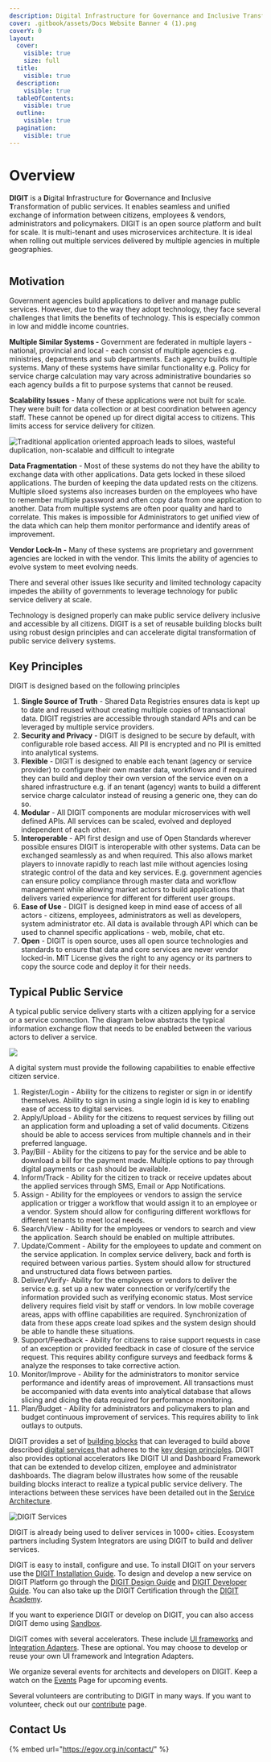 ```yaml
---
description: Digital Infrastructure for Governance and Inclusive Transformation
cover: .gitbook/assets/Docs Website Banner 4 (1).png
coverY: 0
layout:
  cover:
    visible: true
    size: full
  title:
    visible: true
  description:
    visible: true
  tableOfContents:
    visible: true
  outline:
    visible: true
  pagination:
    visible: true
---
```


# Overview

**DIGIT** is a **D**igital **I**nfrastructure for **G**overnance and **I**nclusive **T**ransformation of public services. It enables seamless and unified exchange of information between citizens, employees & vendors, administrators and policymakers. DIGIT is an open source platform and built for scale. It is multi-tenant and uses microservices architecture. It is ideal when rolling out multiple services delivered by multiple agencies in multiple geographies.&#x20;

<div align="left">

<img src=".gitbook/assets/image (253).png" alt="">

</div>

## Motivation

Government agencies build applications to deliver and manage public services. However, due to the way they adopt technology, they face several challenges that limits the benefits of technology. This is especially common in low and middle income countries.

**Multiple Similar Systems -** Government are federated in multiple layers - national, provincial and local - each consist of multiple agencies e.g. ministries, departments and sub departments. Each agency builds multiple systems. Many of these systems have similar functionality e.g. Policy for service charge calculation may vary across administrative boundaries so each agency builds a fit to purpose systems that cannot be reused.&#x20;

**Scalability Issues** - Many of these applications were not built for scale. They were built for data collection or at best coordination between agency staff. These cannot be opened up for direct digital access to citizens. This limits access for service delivery for citizen.

<div align="left">

<img src=".gitbook/assets/image (192).png" alt="Traditional application oriented approach leads to siloes, wasteful duplication, non-scalable and difficult to integrate">

</div>

**Data Fragmentation** - Most of these systems do not they have the ability to exchange data with other applications. Data gets locked in these siloed applications. The burden of keeping the data updated rests on the citizens. Multiple siloed systems also increases burden on the employees who have to remember multiple password and often copy data from one application to another. Data from multiple systems are often poor quality and hard to correlate. This makes is impossible for Administrators to get unified view of the data which can help them monitor performance and identify areas of improvement.&#x20;

**Vendor Lock-In -** Many of these systems are proprietary and government agencies are locked in with the vendor. This limits the ability of agencies to evolve system to meet evolving needs.

There and several other issues like security and limited technology capacity impedes the ability of governments to leverage technology for public service delivery at scale.

Technology is designed properly can make public service delivery inclusive and accessible by all citizens. DIGIT is a set of reusable building blocks built using robust design principles and can accelerate digital transformation of public service delivery systems.&#x20;

## Key Principles

DIGIT is designed based on the following principles&#x20;

1. **Single Source of Truth** - Shared Data Registries ensures data is kept up to date and reused without creating multiple copies of transactional data. DIGIT registries are accessible through standard APIs and can be leveraged by multiple service providers.&#x20;
2. **Security and Privacy** - DIGIT is designed to be secure by default, with configurable role based access. All PII is encrypted and no PII is emitted into analytical systems.&#x20;
3. **Flexible** - DIGIT is designed to enable each tenant (agency or service provider) to configure their own master data, workflows and if required they can build and deploy their own version of the service even on a shared infrastructure e.g. if an tenant (agency) wants to build a different service charge calculator instead of reusing a generic one, they can do so.&#x20;
4. &#x20;**Modular** - All DIGIT components are modular microservices with well defined APIs. All services can be scaled, evolved and deployed independent of each other.&#x20;
5. **Interoperable** - API first design and use of Open Standards wherever possible ensures DIGIT is interoperable with other systems. Data can be exchanged seamlessly as and when required. This also allows market players to innovate rapidly to reach last mile without agencies losing strategic control of the data and key services. E.g. government agencies can ensure policy compliance through master data and workflow management while allowing market actors to build applications that delivers varied experience for different for different user groups.&#x20;
6. **Ease of Use** - DIGIT is designed keep in mind ease of access of all actors - citizens, employees, administrators as well as developers, system administrator etc. All data is available through API which can be used to channel specific applications - web, mobile, chat etc.&#x20;
7. **Open** - DIGIT is open source, uses all open source technologies and standards to ensure that data and core services are never vendor locked-in. MIT License gives the right to any agency or its partners to copy the source code and deploy it for their needs.

## Typical Public Service

A typical public service delivery starts with a citizen applying for a service or a service connection. The diagram below abstracts the typical information exchange flow that needs to be enabled between the various actors to deliver a service.

![](<.gitbook/assets/image (159).png>)

A digital system must provide the following capabilities to enable effective citizen service.&#x20;

1. Register/Login - Ability for the citizens to register or sign in or identify themselves. Ability to sign in using a single login id is key to enabling ease of access to digital services.&#x20;
2. Apply/Upload - Ability for the citizens to request services by filling out an application form and uploading a set of valid documents. Citizens should be able to access services from multiple channels and in their preferred language.&#x20;
3. Pay/Bill - Ability for the citizens to pay for the service and be able to download a bill for the payment made. Multiple options to pay through digital payments or cash should be available.&#x20;
4. Inform/Track - Ability for the citizen to track or receive updates about the applied services through SMS, Email or App Notifications.
5. Assign - Ability for the employees or vendors to assign the service application or trigger a workflow that would assign it to an employee or a vendor.  System should allow for configuring different workflows for different tenants to meet local needs.&#x20;
6. Search/View - Ability for the employees or vendors to search and view the application. Search should be enabled on multiple attributes.
7. Update/Comment - Ability for the employees to update and comment on the service application. In complex service delivery, back and forth is required between various parties. System should allow for structured and unstructured data flows between parties.&#x20;
8. Deliver/Verify- Ability for the employees or vendors to deliver the service e.g. set up a new water connection or verify/certify the information provided such as verifying economic status. Most service delivery requires field visit by staff or vendors. In low mobile coverage areas, apps with offline capabilities are required. Synchronization of data from these apps create load spikes and the system design should be able to handle these situations.&#x20;
9. Support/Feedback - Ability for citizens to raise support requests in case of an exception or provided feedback in case of closure of the service request. This requires ability configure surveys and feedback forms & analyze the responses to take corrective action.
10. Monitor/Improve - Ability for the administrators to monitor service performance and identify areas of improvement. All transactions must be accompanied with data events into analytical database that allows slicing and dicing the data required for performance monitoring.&#x20;
11. Plan/Budget - Ability for administrators and policymakers to plan and budget continuous improvement of services. This requires ability to link outlays to outputs.&#x20;

DIGIT provides a set of  [building blocks](platform/core-services/) that can leveraged to build above described [digital services ](./#typical-public-service)that adheres to the [key design principles](./#key-principles). DIGIT also provides optional accelerators like DIGIT UI and Dashboard Framework that can be extended to develop citizen, employee and administrator dashboards. The diagram below illustrates how some of the reusable building blocks interact to realize a typical public service delivery. The interactions between these services have been detailed out in the [Service Architecture](platform/architecture/service-architecture.md).&#x20;

![DIGIT Services](<.gitbook/assets/image (270).png>)

DIGIT is already being used to deliver services in 1000+ cities. Ecosystem partners including System Integrators are using DIGIT to build and deliver services.&#x20;

DIGIT is easy to install, configure and use. To install DIGIT on your servers use the [DIGIT Installation Guide](get-started/installation-guide/). To design and develop a new service on DIGIT Platform go through the [DIGIT Design Guide](get-started/design-guide/) and [DIGIT Developer Guide](get-started/developer-guide/).  You can also take up the DIGIT Certification through the [DIGIT Academy](https://app.gitbook.com/o/-MEQmzNGXk5ajuZujG7E/s/kI0HGCGboIe1ltcfV9XD/). &#x20;

If you want to experience DIGIT or develop on DIGIT, you can also access DIGIT demo using [Sandbox](platform/get-started/access.md).&#x20;

DIGIT comes with several accelerators. These include [UI frameworks](accelerator/ui-frameworks.md) and [Integration Adapters](platform/integrations/). These are optional. You may choose to develop or reuse your own UI framework and Integration Adapters.&#x20;

We organize several events for architects and developers on DIGIT. Keep a watch on the [Events](https://egov.org.in/events/) Page for upcoming events.&#x20;

Several volunteers are contributing to DIGIT in many ways. If you want to volunteer, check out our [contribute](platform/contribute.md) page.&#x20;

## Contact Us

{% embed url="https://egov.org.in/contact/" %}

